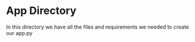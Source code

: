 # App Directory

In this directory we have all the files and requirements we needed to create our app.py
